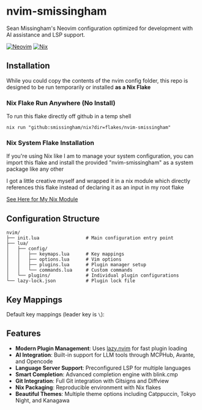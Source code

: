 # nvim-smissingham

Sean Missingham's Neovim configuration optimized for development with AI assistance and LSP support.

[![Neovim](https://img.shields.io/badge/Neovim-0.9%2B-green)](https://neovim.io/)
[![Nix](https://img.shields.io/badge/Nix-reproducible-blue)](https://nixos.org/)

## Installation
While you could copy the contents of the nvim config folder, this repo
is designed to be run temporarily or installed **as a Nix Flake**

### Nix Flake Run Anywhere (No Install)
To run this flake directly off github in a temp shell

```
nix run "github:smissingham/nix?dir=flakes/nvim-smissingham"
```

### Nix System Flake Installation
If you're using Nix like I am to manage your system configuration, you can import
this flake and install the provided "nvim-smissingham" as a system package like any other

I got a little creative myself and wrapped it in a nix module which
directly references this flake instead of declaring it as an input in my root flake

[See Here for My Nix Module](../../modules/shared/devtools/nvim-smissingham.nix)

## Configuration Structure

```
nvim/
├── init.lua                 # Main configuration entry point
├── lua/
│   ├── config/
│   │   ├── keymaps.lua      # Key mappings
│   │   ├── options.lua      # Vim options
│   │   ├── plugins.lua      # Plugin manager setup
│   │   └── commands.lua     # Custom commands
│   └── plugins/             # Individual plugin configurations
└── lazy-lock.json           # Plugin lock file
```

## Key Mappings

Default key mappings (leader key is `\`):

## Features

- **Modern Plugin Management**: Uses [lazy.nvim](https://github.com/folke/lazy.nvim) for fast plugin loading
- **AI Integration**: Built-in support for LLM tools through MCPHub, Avante, and Opencode
- **Language Server Support**: Preconfigured LSP for multiple languages
- **Smart Completion**: Advanced completion engine with blink.cmp
- **Git Integration**: Full Git integration with Gitsigns and Diffview
- **Nix Packaging**: Reproducible environment with Nix flakes
- **Beautiful Themes**: Multiple theme options including Catppuccin, Tokyo Night, and Kanagawa


